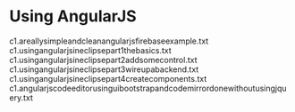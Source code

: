 # Using AngularJS

c1.areallysimpleandcleanangularjsfirebaseexample.txt
c1.usingangularjsineclipsepart1thebasics.txt
c1.usingangularjsineclipsepart2addsomecontrol.txt
c1.usingangularjsineclipsepart3wireupabackend.txt
c1.usingangularjsineclipsepart4createcomponents.txt
c1.angularjscodeeditorusinguibootstrapandcodemirrordonewithoutusingjquery.txt